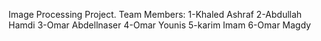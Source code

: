 Image Processing Project.
Team Members:
1-Khaled Ashraf
2-Abdullah Hamdi
3-Omar Abdellnaser
4-Omar Younis
5-karim Imam
6-Omar Magdy
